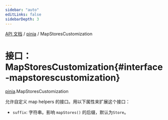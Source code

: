 ```yaml
---
sidebar: "auto"
editLinks: false
sidebarDepth: 3
---
```


[API 文档](../index.md) / [pinia](../modules/pinia.md) / MapStoresCustomization

# 接口：MapStoresCustomization{#interface-mapstorescustomization}

[pinia](../modules/pinia.md).MapStoresCustomization

允许自定义 map helpers 的接口。用以下属性来扩展这个接口：

- `suffix`: 字符串。影响 `mapStores()` 的后缀，默认为`Store`。
